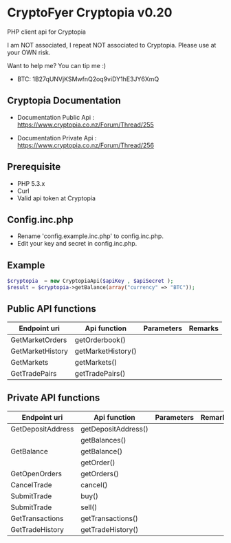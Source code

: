 CryptoFyer Cryptopia v0.20
==============

PHP client api for Cryptopia

I am NOT associated, I repeat NOT associated to Cryptopia. Please use at your OWN risk.

Want to help me? You can tip me :)
* BTC: 1B27qUNVjKSMwfnQ2oq9viDY1hE3JY6XmQ


Cryptopia Documentation
----
* Documentation Public Api : https://www.cryptopia.co.nz/Forum/Thread/255

* Documentation Private Api : https://www.cryptopia.co.nz/Forum/Thread/256

Prerequisite
----
* PHP 5.3.x
* Curl
* Valid api token at Cryptopia


Config.inc.php
----
* Rename 'config.example.inc.php' to config.inc.php.
* Edit your key and secret in config.inc.php.



Example
----
```php
$cryptopia  = new CryptopiaApi($apiKey , $apiSecret );
$result = $cryptopia->getBalance(array("currency" => "BTC"));
```

Public API functions
----

| Endpoint uri | Api function | Parameters | Remarks |
| --- | --- | --- | --- |
| GetMarketOrders | getOrderbook() |  |  |
| GetMarketHistory | getMarketHistory() |  |  |
| GetMarkets | getMarkets() |  |  |
| GetTradePairs | getTradePairs() |  |  |

Private API functions
----

| Endpoint uri | Api function | Parameters | Remarks |
| --- | --- | --- | --- |
| GetDepositAddress | getDepositAddress() |  |  |
|  | getBalances() |  |  |
| GetBalance | getBalance() |  |  |
|  | getOrder() |  |  |
| GetOpenOrders | getOrders() |  |  |
| CancelTrade | cancel() |  |  |
| SubmitTrade | buy() |  |  |
| SubmitTrade | sell() |  |  |
| GetTransactions | getTransactions() |  |  |
| GetTradeHistory | getTradeHistory() |  |  |
